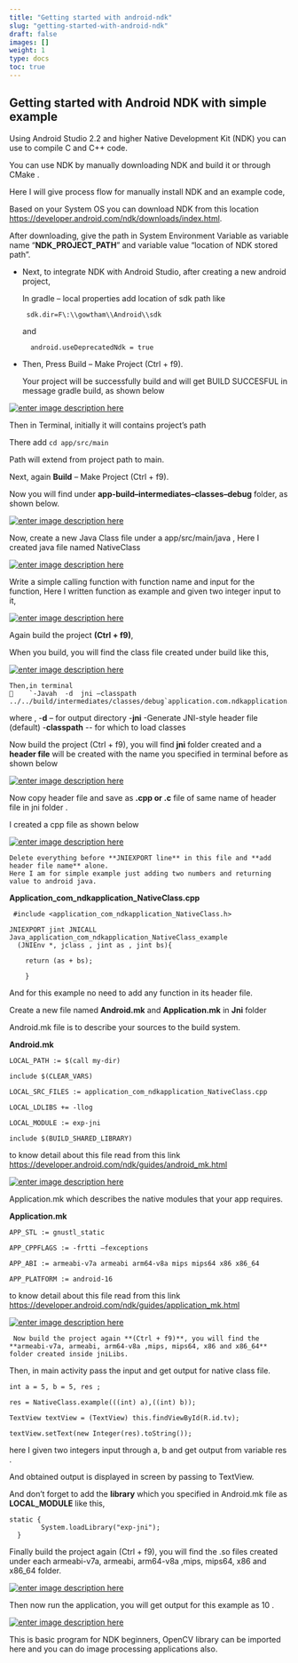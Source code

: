 ```yaml
---
title: "Getting started with android-ndk"
slug: "getting-started-with-android-ndk"
draft: false
images: []
weight: 1
type: docs
toc: true
---
```


## Getting started with Android NDK with simple example
Using Android Studio 2.2 and higher Native Development Kit (NDK) you can use to compile C and C++ code. 

You can use NDK by manually downloading NDK and build it or through CMake . 

Here I will give process flow for manually install NDK and an example code,

Based on your System OS you can download NDK from this location https://developer.android.com/ndk/downloads/index.html.

After downloading, give the path in System Environment Variable as variable name “**NDK_PROJECT_PATH**” and variable value “location of NDK stored path”.

 - Next, to integrate NDK with Android Studio, after creating a new android project,
 
    In gradle – local properties add location of sdk path like 

        sdk.dir=F\:\\gowtham\\Android\\sdk
    and
 
         android.useDeprecatedNdk = true

     

 - Then, Press Build – Make Project (Ctrl + f9).

     Your project will be successfully build and will get BUILD SUCCESFUL in message 
     gradle build, as shown below

[![enter image description here][1]][1]

   
   Then in Terminal, initially it will contains project’s path 
   
   There add `cd app/src/main` 
    
   Path will extend from project path to main.
 
   Next, again **Build** – Make Project (Ctrl + f9).

   Now you will find under **app-build–intermediates–classes–debug** folder, as shown below.

[![enter image description here][2]][2]
 
Now, create a new Java Class file under a app/src/main/java ,
 Here I created java file named NativeClass

[![enter image description here][3]][3]


   
Write a simple calling function with function name and input for the function,
Here I written function as example and given two integer input to it,

[![enter image description here][4]][4]


   Again build the project  **(Ctrl + f9)**, 
  
   When you build, you will find the class file created under build like this,

   [![enter image description here][5]][5]


    Then,in terminal 
        `-Javah  -d  jni –classpath ../../build/intermediates/classes/debug`application.com.ndkapplication.NativeClass

   where ,
          -**d** – for output directory
          -**jni**  -Generate JNI-style header file (default)
          -**classpath**  -- for which to load classes 
          
   Now build the project (Ctrl + f9),
   you will find **jni** folder created and a **header file** will be created with the name you specified in terminal before as shown below

   [![enter image description here][6]][6]
 

   Now copy header file and save as **.cpp or .c** file of same name of header file in jni 
   folder .
    
I created a cpp file as shown below
  
[![enter image description here][7]][7]
    


    Delete everything before **JNIEXPORT line** in this file and **add header file name** alone.
    Here I am for simple example just adding two numbers and returning value to android java.

**Application_com_ndkapplication_NativeClass.cpp**

 
     #include <application_com_ndkapplication_NativeClass.h>
    
    JNIEXPORT jint JNICALL Java_application_com_ndkapplication_NativeClass_example
      (JNIEnv *, jclass , jint as , jint bs){
    
        return (as + bs);
    
        }

 
   And for this example no need to add any function in its header file.

   Create a new file named **Android.mk** and **Application.mk** in **Jni** folder
    
   Android.mk  file is to describe your sources to the build system.

   **Android.mk**
    

    LOCAL_PATH := $(call my-dir)
    
    include $(CLEAR_VARS)
    
    LOCAL_SRC_FILES := application_com_ndkapplication_NativeClass.cpp
    
    LOCAL_LDLIBS += -llog
    
    LOCAL_MODULE := exp-jni
    
    include $(BUILD_SHARED_LIBRARY)

   
to know detail about this file read from this link https://developer.android.com/ndk/guides/android_mk.html

[![enter image description here][8]][8]
    
   



   


Application.mk which describes the native modules that your app requires.

**Application.mk**

    APP_STL := gnustl_static
    
    APP_CPPFLAGS := -frtti –fexceptions
    
    APP_ABI := armeabi-v7a armeabi arm64-v8a mips mips64 x86 x86_64
    
    APP_PLATFORM := android-16
  
   to know detail about this file read from this link https://developer.android.com/ndk/guides/application_mk.html

   [![enter image description here][9]][9]


     Now build the project again **(Ctrl + f9)**, you will find the **armeabi-v7a, armeabi, arm64-v8a ,mips, mips64, x86 and x86_64** folder created inside jniLibs.

   Then, in main activity pass the input and get output for native class file.


    int a = 5, b = 5, res ;
    
    res = NativeClass.example(((int) a),((int) b));
    
    TextView textView = (TextView) this.findViewById(R.id.tv);
    
    textView.setText(new Integer(res).toString());

 
   
 here I given two integers input through a, b and get output from variable res . 
 
 And obtained output is displayed in screen by passing to TextView.

 And don’t forget to add the **library** which you specified in Android.mk file as 
 **LOCAL_MODULE**  like this,


    static {
            System.loadLibrary("exp-jni");
      }


Finally build the project again (Ctrl + f9), you will find the .so files created under each armeabi-v7a, armeabi, arm64-v8a ,mips, mips64, x86 and x86_64 folder.

[![enter image description here][10]][10]
 

   Then now run the application, you will get output for this example as 10 .

[![enter image description here][11]][11]


 This is basic program for NDK beginners, OpenCV library can be imported here and you can do image processing applications also.

    


  [1]: https://i.stack.imgur.com/FpF65.png
  [2]: https://i.stack.imgur.com/1LbB9.png
  [3]: https://i.stack.imgur.com/Kkte6.png
  [4]: https://i.stack.imgur.com/jqsKO.png
  [5]: https://i.stack.imgur.com/sWKrP.png
  [6]: https://i.stack.imgur.com/VKyFy.png
  [7]: https://i.stack.imgur.com/WMsoL.png
  [8]: https://i.stack.imgur.com/tJe8o.png
  [9]: https://i.stack.imgur.com/nyuKz.png
  [10]: https://i.stack.imgur.com/zu1Ec.png
  [11]: https://i.stack.imgur.com/BNmEN.png

